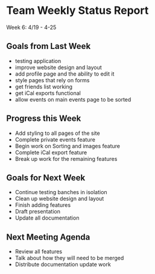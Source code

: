 # Team Weekly Status Report

Week 6: 4/19 - 4-25

## Goals from Last Week

* testing application
* improve website design and layout
* add profile page and the ability to edit it
* style pages that rely on forms
* get friends list working
* get iCal exports functional
* allow events on main events page to be sorted

## Progress this Week

* Add styling to all pages of the site
* Complete private events feature
* Begin work on Sorting and images feature
* Complete iCal export feature
* Break up work for the remaining features

## Goals for Next Week

* Continue testing banches in isolation
* Clean up website design and layout
* Finish adding features
* Draft presentation
* Update all documentation

## Next Meeting Agenda

* Review all features
* Talk about how they will need to be merged
* Distribute documentation update work
